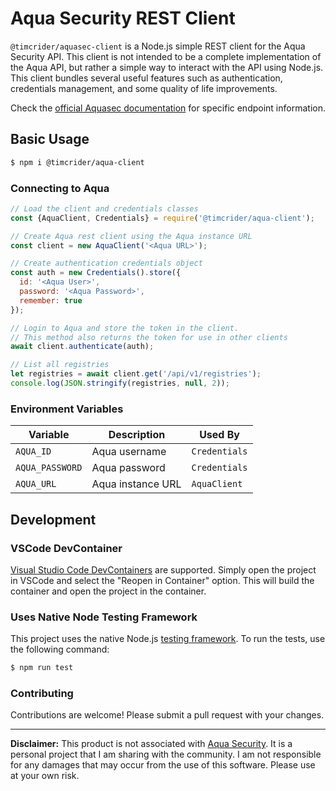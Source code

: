 # Aqua Security REST Client

`@timcrider/aquasec-client` is a Node.js simple REST client for the Aqua Security API. This client is not intended to be a complete implementation of the Aqua API, but rather a simple way to interact with the API using Node.js. This client bundles several useful features such as authentication, credentials management, and some quality of life improvements.

Check the [official Aquasec documentation](https://docs.aquasec.com/docs) for specific endpoint information.

## Basic Usage

```bash
$ npm i @timcrider/aqua-client
```

### Connecting to Aqua

```js
// Load the client and credentials classes
const {AquaClient, Credentials} = require('@timcrider/aqua-client');

// Create Aqua rest client using the Aqua instance URL
const client = new AquaClient('<Aqua URL>');

// Create authentication credentials object
const auth = new Credentials().store({
  id: '<Aqua User>',
  password: '<Aqua Password>',
  remember: true
});

// Login to Aqua and store the token in the client.
// This method also returns the token for use in other clients
await client.authenticate(auth);

// List all registries
let registries = await client.get('/api/v1/registries');
console.log(JSON.stringify(registries, null, 2));

```

### Environment Variables

| Variable | Description | Used By |
| --- | --- | --- |
| `AQUA_ID` | Aqua username | `Credentials` |
| `AQUA_PASSWORD` | Aqua password | `Credentials` |
| `AQUA_URL` | Aqua instance URL | `AquaClient` |

## Development

### VSCode DevContainer

[Visual Studio Code DevContainers](https://code.visualstudio.com/docs/devcontainers/containers) are supported.  Simply open the project in VSCode and select the "Reopen in Container" option.  This will build the container and open the project in the container.

### Uses Native Node Testing Framework

This project uses the native Node.js [testing framework](https://nodejs.org/docs/latest-v18.x/api/test.html).  To run the tests, use the following command:

```bash
$ npm run test
```

### Contributing

Contributions are welcome!  Please submit a pull request with your changes.

---
**Disclaimer:** This product is not associated with [Aqua Security](https://www.aquasec.com/).  It is a personal project that I am sharing with the community.  I am not responsible for any damages that may occur from the use of this software.  Please use at your own risk.